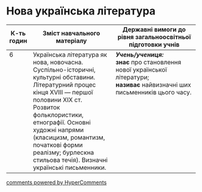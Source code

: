 <div id="hypercomments_widget" class="js-hypercomments-widget invisible"></div>

# Нова українська література

<table>
  <tr>
    <td width="10%" align="center"><b>К-ть годин</b></td>
    <td width="45%" align="center"><b>Зміст навчального матеріалу</b></td>
    <td width="45%" align="center"><b>Державні вимоги до рівня загальноосвітньої підготовки учнів</b></td>
  </tr>
<tbody>
  <tr>
<td width="10%" style="vertical-align:top !important;">6</td>
    <td width="45%" style="vertical-align:top !important;">
Українська література як нова, новочасна. Суспільно-історичні, культурні обставини. Літературний процес кінця ХVIII — першої половини ХІХ ст. <br>
Розвиток фольклористики, етнографії. Основні художні напрями (класицизм, романтизм, початкові форми реалізму; бурлескна стильова течія). Визначні українські письменники. 
</td>
    <td width="45%" style="vertical-align:top !important;">
<i><b>Учень/учениця:</b></i><br>
<b>знає</b> про становлення нової української літератури; <br>
<b>називає</b> найвизначні ших письменників цього часу.  </td>
  </tr>
</tbody>
</table>

<div class="js-hypercomments-container">
<a href="http://hypercomments.com" class="hc-link" title="comments widget">comments powered by HyperComments</a>
</div>